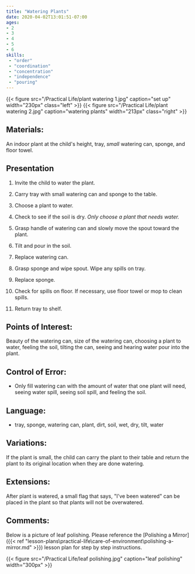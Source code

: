 ```yaml
---
title: "Watering Plants"
date: 2020-04-02T13:01:51-07:00
ages:
- 2
- 3
- 4
- 5
- 6
skills:
 - "order"
 - "coordination"
 - "concentration"
 - "independence"
 - "pouring"
---
```


{{< figure src="/Practical Life/plant watering 1.jpg" caption="set up" width="230px" class="left" >}} {{< figure src="/Practical Life/plant watering 2.jpg" caption="watering plants" width="213px" class="right" >}}

## Materials:

An indoor plant at the child's height, tray, *small* watering can, sponge, and floor towel.

## Presentation

1. Invite the child to water the plant.

2. Carry tray with small watering can and sponge to the table.

3. Choose a plant to water.

4. Check to see if the soil is dry.  *Only choose a plant that needs water.*

5. Grasp handle of watering can and slowly move the spout toward the plant.

6. Tilt and pour in the soil.

7. Replace watering can.

8. Grasp sponge and wipe spout.  Wipe any spills on tray.

9. Replace sponge.

10. Check for spills on floor.  If necessary, use floor towel or mop to clean spills.

11. Return tray to shelf.

## Points of Interest:

Beauty of the watering can, size of the watering can, choosing a plant to water, feeling the soil, tilting the can, seeing and hearing water pour into the plant.

## Control of Error:

- Only fill watering can with the amount of water that one plant will need, seeing water spill, seeing soil spill, and feeling the soil.

## Language:

- tray, sponge, watering can, plant, dirt, soil, wet, dry, tilt, water

## Variations:

If the plant is small, the child can carry the plant to their table and return the plant to its original location when they are done watering.  

## Extensions:

After plant is watered, a small flag that says, "I've been watered" can be placed in the plant so that plants will not be overwatered.

## Comments:

Below is a picture of leaf polishing.  Please reference the [Polishing a Mirror]({{< ref "lesson-plans\practical-life\care-of-environment\polishing-a-mirror.md" >}}) lesson plan for step by step instructions.

{{< figure src="/Practical Life/leaf polishing.jpg" caption="leaf polishing" width="300px" >}}
